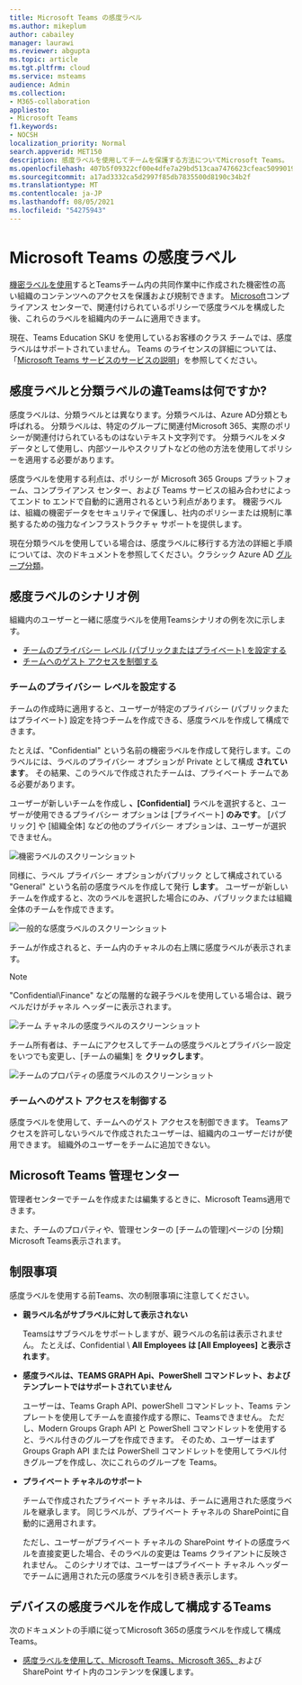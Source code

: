 ```yaml
---
title: Microsoft Teams の感度ラベル
ms.author: mikeplum
author: cabailey
manager: laurawi
ms.reviewer: abgupta
ms.topic: article
ms.tgt.pltfrm: cloud
ms.service: msteams
audience: Admin
ms.collection:
- M365-collaboration
appliesto:
- Microsoft Teams
f1.keywords:
- NOCSH
localization_priority: Normal
search.appverid: MET150
description: 感度ラベルを使用してチームを保護する方法についてMicrosoft Teams。
ms.openlocfilehash: 407b5f09322cf00e4dfe7a29bd513caa7476623cfeac5099019cc2c3ffb6a248
ms.sourcegitcommit: a17ad3332ca5d2997f85db7835500d8190c34b2f
ms.translationtype: MT
ms.contentlocale: ja-JP
ms.lasthandoff: 08/05/2021
ms.locfileid: "54275943"
---
```

# <a name="sensitivity-labels-for-microsoft-teams"></a>Microsoft Teams の感度ラベル

[機密ラベルを使用](/microsoft-365/compliance/sensitivity-labels)するとTeamsチーム内の共同作業中に作成された機密性の高い組織のコンテンツへのアクセスを保護および規制できます。 [Microsoft](/microsoft-365/compliance/go-to-the-securitycompliance-center)コンプライアンス センターで、関連付けられているポリシーで感度ラベルを構成した後、これらのラベルを組織内のチームに適用できます。

現在、Teams Education SKU を使用しているお客様のクラス チームでは、感度ラベルはサポートされていません。 Teams のライセンスの詳細については、「[Microsoft Teams サービスのサービスの説明](/office365/servicedescriptions/teams-service-description)」を参照してください。

## <a name="whats-the-difference-between-sensitivity-labels-and-teams-classification-labels"></a>感度ラベルと分類ラベルの違Teamsは何ですか?

感度ラベルは、分類ラベルとは異なります。分類ラベルは、Azure AD分類とも呼ばれる。 分類ラベルは、特定のグループに関連付Microsoft 365、実際のポリシーが関連付けられているものはないテキスト文字列です。 分類ラベルをメタデータとして使用し、内部ツールやスクリプトなどの他の方法を使用してポリシーを適用する必要があります。

感度ラベルを使用する利点は、ポリシーが Microsoft 365 Groups プラットフォーム、コンプライアンス センター、および Teams サービスの組み合わせによってエンド to エンドで自動的に適用されるという利点があります。 機密ラベルは、組織の機密データをセキュリティで保護し、社内のポリシーまたは規制に準拠するための強力なインフラストラクチャ サポートを提供します。

現在分類ラベルを使用している場合は、感度ラベルに移行する方法の詳細と手順については、次のドキュメントを参照してください。クラシック Azure AD [グループ分類](/microsoft-365/compliance/sensitivity-labels-teams-groups-sites#classic-azure-ad-group-classification)。

## <a name="example-scenarios-for-sensitivity-labels"></a>感度ラベルのシナリオ例

組織内のユーザーと一緒に感度ラベルを使用Teamsシナリオの例を次に示します。

- [チームのプライバシー レベル (パブリックまたはプライベート) を設定する](#set-the-privacy-level-for-teams)
- [チームへのゲスト アクセスを制御する](#control-guest-access-to-teams)

### <a name="set-the-privacy-level-for-teams"></a>チームのプライバシー レベルを設定する

チームの作成時に適用すると、ユーザーが特定のプライバシー (パブリックまたはプライベート) 設定を持つチームを作成できる、感度ラベルを作成して構成できます。

たとえば、"Confidential" という名前の機密ラベルを作成して発行します。このラベルには、ラベルのプライバシー オプションが Private として構成 **されています**。 その結果、このラベルで作成されたチームは、プライベート チームである必要があります。 

ユーザーが新しいチームを作成し **、[Confidential]** ラベルを選択すると、ユーザーが使用できるプライバシー オプションは [プライベート] **のみです**。 [パブリック] や [組織全体] などの他のプライバシー オプションは、ユーザーが選択できません。

![機密ラベルのスクリーンショット](media/sensitivity-labels-confidential-example.png)

同様に、ラベル プライバシー オプションがパブリック として構成されている "General" という名前の感度ラベルを作成して発行 **します**。 ユーザーが新しいチームを作成すると、次のラベルを選択した場合にのみ、パブリックまたは組織全体のチームを作成できます。

![一般的な感度ラベルのスクリーンショット](media/sensitivity-labels-general-example.png)

チームが作成されると、チーム内のチャネルの右上隅に感度ラベルが表示されます。 

> [!NOTE]
> "Confidential\Finance" などの階層的な親子ラベルを使用している場合は、親ラベルだけがチャネル ヘッダーに表示されます。

![チーム チャネルの感度ラベルのスクリーンショット](media/sensitivity-labels-channel.png)

チーム所有者は、チームにアクセスしてチームの感度ラベルとプライバシー設定をいつでも変更し、[チームの編集] を **クリックします**。

![チームのプロパティの感度ラベルのスクリーンショット](media/sensitivity-labels-edit-team.png)

### <a name="control-guest-access-to-teams"></a>チームへのゲスト アクセスを制御する

感度ラベルを使用して、チームへのゲスト アクセスを制御できます。 Teamsアクセスを許可しないラベルで作成されたユーザーは、組織内のユーザーだけが使用できます。 組織外のユーザーをチームに追加できない。

## <a name="microsoft-teams-admin-center"></a>Microsoft Teams 管理センター

管理者センターでチームを作成または編集するときに、Microsoft Teams適用できます。 

また、チームのプロパティや、管理センターの [チームの管理]ページの [分類] Microsoft Teams表示されます。

## <a name="limitations"></a>制限事項

感度ラベルを使用する前Teams、次の制限事項に注意してください。

- **親ラベル名がサブラベルに対して表示されない**
    
    Teamsはサブラベルをサポートしますが、親ラベルの名前は表示されません。 たとえば、Confidential  \\ **All Employees は [All Employees]** **と表示されます**。

- **感度ラベルは、TEAMS GRAPH Api、PowerShell コマンドレット、およびテンプレートではサポートされていません**
    
    ユーザーは、Teams Graph API、powerShell コマンドレット、Teams テンプレートを使用してチームを直接作成する際に、Teamsできません。 ただし、Modern Groups Graph API と PowerShell コマンドレットを使用すると、ラベル付きのグループを作成できます。 そのため、ユーザーはまず Groups Graph API または PowerShell コマンドレットを使用してラベル付きグループを作成し、次にこれらのグループを Teams。

- **プライベート チャネルのサポート**
    
    チームで作成されたプライベート チャネルは、チームに適用された感度ラベルを継承します。 同じラベルが、プライベート チャネルの SharePointに自動的に適用されます。
    
    ただし、ユーザーがプライベート チャネルの SharePoint サイトの感度ラベルを直接変更した場合、そのラベルの変更は Teams クライアントに反映されません。 このシナリオでは、ユーザーはプライベート チャネル ヘッダーでチームに適用された元の感度ラベルを引き続き表示します。

## <a name="how-to-create-and-configure-sensitivity-labels-for-teams"></a>デバイスの感度ラベルを作成して構成するTeams

次のドキュメントの手順に従ってMicrosoft 365の感度ラベルを作成して構成Teams。 

- [感度ラベルを使用して、Microsoft Teams、Microsoft 365、](/microsoft-365/compliance/sensitivity-labels-teams-groups-sites)および SharePoint サイト内のコンテンツを保護します。

